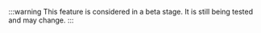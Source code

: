 :::warning
This feature is considered in a beta stage. It is still being tested and may change.
:::
